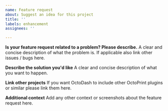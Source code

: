 ```yaml
---
name: Feature request
about: Suggest an idea for this project
title: ''
labels: enhancement
assignees: ''

---
```


**Is your feature request related to a problem? Please describe.**
A clear and concise description of what the problem is. If applicable also link other issues / bugs here.

**Describe the solution you'd like**
A clear and concise description of what you want to happen.

**Link other projects**
If you want OctoDash to include other OctoPrint plugins or similar please link them here.

**Additional context**
Add any other context or screenshots about the feature request here.
